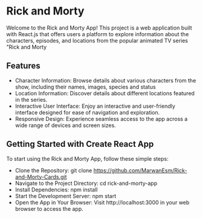 # Rick and Morty #

Welcome to the Rick and Morty App! This project is a web application built with React.js that offers users a platform to explore information about the characters, episodes, and locations from the popular animated TV series "Rick and Morty

## Features ##
* Character Information: Browse details about various characters from the show, including their names, images, species and status
* Location Information: Discover details about different locations featured in the series.
* Interactive User Interface: Enjoy an interactive and user-friendly interface designed for ease of navigation and exploration.
* Responsive Design: Experience seamless access to the app across a wide range of devices and screen sizes.
  
## Getting Started with Create React App ##

To start using the Rick and Morty App, follow these simple steps:

* Clone the Repository: git clone https://github.com/MarwanEsm/Rick-and-Morty-Cards.git
* Navigate to the Project Directory: cd rick-and-morty-app
* Install Dependencies: npm install
* Start the Development Server: npm start
* Open the App in Your Browser: Visit http://localhost:3000 in your web browser to access the app.

